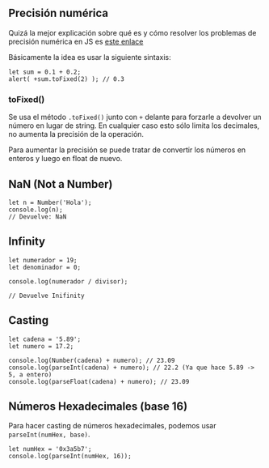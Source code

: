 

## Precisión numérica

Quizá la mejor explicación sobre qué es y cómo resolver los problemas de precisión numérica en JS es [este enlace](https://javascript.info/number#imprecise-calculations.)

Básicamente la idea es usar la siguiente sintaxis:

````
let sum = 0.1 + 0.2;
alert( +sum.toFixed(2) ); // 0.3
````

### toFixed()

Se usa el método `.toFixed()` junto con `+` delante para forzarle a devolver un número en lugar de string. En cualquier caso esto sólo limita los decimales, no aumenta la precisión de la operación.

Para aumentar la precisión se puede tratar de convertir los números en enteros y luego en float de nuevo.


## NaN (Not a Number)

````
let n = Number('Hola');
console.log(n);
// Devuelve: NaN
````

## Infinity

````
let numerador = 19;
let denominador = 0;

console.log(numerador / divisor);

// Devuelve Inifinity
````

## Casting

````
let cadena = '5.89';
let numero = 17.2;

console.log(Number(cadena) + numero); // 23.09
console.log(parseInt(cadena) + numero); // 22.2 (Ya que hace 5.89 -> 5, a entero)
console.log(parseFloat(cadena) + numero); // 23.09
````

## Números Hexadecimales (base 16)

Para hacer casting de números hexadecimales, podemos usar `parseInt(numHex, base)`.

````
let numHex = '0x3a5b7';
console.log(parseInt(numHex, 16));
````